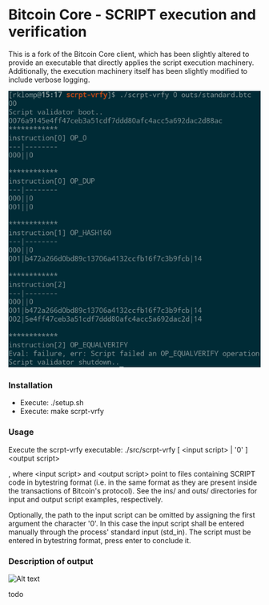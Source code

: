 Bitcoin Core - SCRIPT execution and verification
=====================================

This is a fork of the Bitcoin Core client, which has been slightly altered to provide an executable that directly applies the script execution machinery. Additionally, the execution machinery itself has been slightly modified to include verbose logging.

![Alt text](.imgs/intro.png?raw=true "Example")

### Installation
- Execute: ./setup.sh
- Execute: make scrpt-vrfy

### Usage

Execute the scrpt-vrfy executable: ./src/scrpt-vrfy [ \<input script\> | '0' ] \<output script\>

, where \<input script\> and \<output script\> point to files containing SCRIPT code in bytestring format (i.e. in the same format as they are present inside the transactions of Bitcoin's protocol). See the ins/ and outs/ directories for input and output script examples, respectively.

Optionally, the path to the input script can be omitted by assigning the first argument the character '0'. In this case the input script shall be entered manually through the process' standard input (std\_in). The script must be entered in bytestring format, press enter to conclude it.

### Description of output

![Alt text](.imgs/outputExample.png?raw=true "Example")

todo
